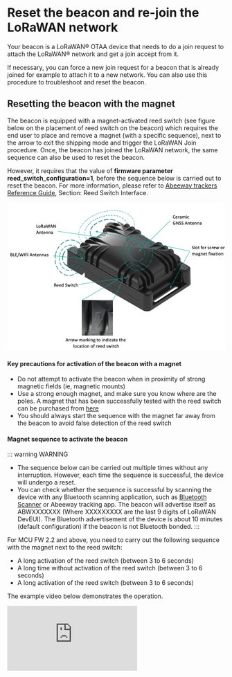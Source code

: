 
# Reset the beacon and re-join the LoRaWAN network

Your beacon is a LoRaWAN® OTAA device that needs to do a join request to attach the LoRaWAN® network and get a join accept from it.

If necessary, you can force a new join request for a beacon that is already joined for example to attach it to a new network. You can also use this procedure to troubleshoot and reset the beacon. 

## Resetting the beacon with the magnet

The beacon is equipped with a magnet-activated reed switch (see figure below on the placement of reed switch on the beacon) which requires the end user to place and remove a magnet (with a specific sequence), next to the arrow to exit the shipping mode and trigger the LoRaWAN Join procedure. Once, the beacon has joined the LoRaWAN network, the same sequence can also be used to reset the beacon. 

However, it requires that the value of **firmware parameter reed_switch_configuration=1**, before the sequence below is carried out to reset the beacon. For more information, please refer to [Abeeway trackers Reference Guide](/AbeewayRefGuide/functioning/user-interfaces/#reed-switch-interface), Section: Reed Switch Interface.

<img src="../../B-Feature-Topics/CompactTracker_C/images/CompactTrackerPlacement.jpg" border="0" />

#### Key precautions for activation of the beacon with a magnet
* Do not attempt to activate the beacon when in proximity of strong magnetic fields (ie, magnetic mounts)
* Use a strong enough magnet, and make sure you know where are the poles. A magnet that has been successfully tested with the reed switch can be purchased from [here](https://market.thingpark.com/abeeway-compact-tracker-magnets-reed-switch.html)
* You should always start the sequence with the magnet far away from the beacon to avoid false detection of the reed switch

#### Magnet sequence to activate the beacon
::: warning WARNING
* The sequence below can be carried out multiple times without any interruption. However, each time the sequence is successful, the device will undergo a reset.
* You can check whether the sequence is successful by scanning the device with any Bluetooth scanning application, such as [Bluetooth Scanner](https://play.google.com/store/apps/details?id=com.pzolee.bluetoothscanner&hl=fr&gl=US) or Abeeway tracking app. The beacon will advertise itself as ABWXXXXXXX (Where XXXXXXXXX are the last 9 digits of LoRaWAN DevEUI). The Bluetooth advertisement of the device is about 10 minutes (default configuration) if the beacon is not Bluetooth bonded.
:::

For MCU FW 2.2 and above, you need to carry out the following sequence with the magnet next to the reed switch:

* A long activation of the reed switch (between 3 to 6 seconds)
* A long time without activation of the reed switch (between 3 to 6 seconds)
* A long activation of the reed switch (between 3 to 6 seconds)

The example video below demonstrates the operation.
<html><iframe type="text/html" frameborder="0" allowfullscreen="1" src="https://www.youtube.com/embed/2t8zI3cbfys?" height="150px" width="300px"/></html>

## Resetting the beacon with LoRaWAN downlink

For more information on resetting the device with downlink, visit [Abeeway trackers Reference Guide: Debug commands](/AbeewayRefGuide/downlink-messages/debug-commands/), Section: Resetting the device.

If you wish to reset the beacon with LoRaWAN downlink, there are three options:

1. **Reset the device (keeping the current configuration):** Send the downlink **ff010100** on LoRaWAN port=2 
2. **Reset the device (revert to the original config file that was flashed in the beacon):** Send the downlink **ff010101** on LoRaWAN port=2
3. **Reset the device (revert to the original config file that was flashed in the beacon and also remove Bluetooth bond):** Send the downlink **ff010102** on LoRaWAN port=2

## Resetting the beacon with Abeeway Updater

::: warning Important
* This method requires opening of the casing to access the USB port.
:::

The beacon can be reset to the factory default using Abeeeway updater. The factory default configuration can be found in the [Abeeway trackers Reference Guide](/D-Reference/DocLibrary_R/AbeewayTrackers_R.md#reference-guides-and-tools), Chapter: Factory default Configuration.

[Abeeway Updater](../../D-Reference/AbeewayFirmwareUpdate_R/) can be used to reset the beacon to factory default if the MCU firmware update is carried out <b>without the config file</b>. The beacon is reset to factory default settings. 

<img src="../../C-Procedure-Topics/ReDoJoinRequestSB_T/images/abw_updater_factory_reset.png" width="700" border="0" />

## Resetting the beacon over CLI with beacon connected to USB port
The beacon can be reset over Command Line Interface (CLI) with the beacon connected to computer using USB port.

::: warning Important
* This method requires opening of the casing to access the USB port.
* The instructions below are for MCU FW 2.2 and above. For older firmware versions or to know more about CLI feature, please visit [CLI Usage](../../D-Reference/UsingCLI_R)
:::

Here are the steps:

1. Connect the beacon to the USB port and open [Tera Term](https://ttssh2.osdn.jp/index.html.en) to connect to the serial port on which the beacon is connected.
2. The beacon will prompt for the password. The default password is **123**.
3. If the password is successful, the CLI will show the traces and can be used to interact with the beacon.
4. Enter the command **system reset** on the CLI console to reset the beacon without changing its existing configuration saved in the flash. The beacon will re-join LoRaWAN network.